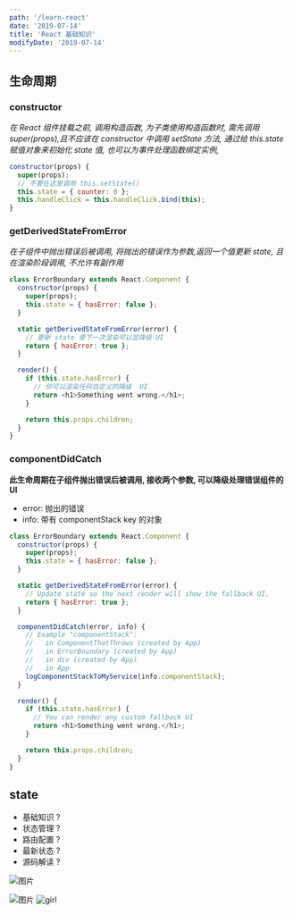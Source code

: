 ```yaml
---
path: '/learn-react'
date: '2019-07-14'
title: 'React 基础知识'
modifyDate: '2019-07-14'
---
```


## 生命周期

### constructor

_在 React 组件挂载之前, 调用构造函数, 为子类使用构造函数时, 需先调用 super(props),且不应该在 constructor 中调用 setState 方法, 通过给 this.state 赋值对象来初始化 state 值, 也可以为事件处理函数绑定实例,_

```js
constructor(props) {
  super(props);
  // 不要在这里调用 this.setState()
  this.state = { counter: 0 };
  this.handleClick = this.handleClick.bind(this);
}

```

### getDerivedStateFromError

_在子组件中抛出错误后被调用, 将抛出的错误作为参数,返回一个值更新 state, 且在渲染阶段调用, 不允许有副作用_

```js
class ErrorBoundary extends React.Component {
  constructor(props) {
    super(props);
    this.state = { hasError: false };
  }

  static getDerivedStateFromError(error) {
    // 更新 state 使下一次渲染可以显降级 UI
    return { hasError: true };
  }

  render() {
    if (this.state.hasError) {
      // 你可以渲染任何自定义的降级  UI
      return <h1>Something went wrong.</h1>;
    }

    return this.props.children;
  }
}
```

### componentDidCatch

**此生命周期在子组件抛出错误后被调用, 接收两个参数, 可以降级处理错误组件的 UI**

- error: 抛出的错误
- info: 带有 componentStack key 的对象

```js
class ErrorBoundary extends React.Component {
  constructor(props) {
    super(props);
    this.state = { hasError: false };
  }

  static getDerivedStateFromError(error) {
    // Update state so the next render will show the fallback UI.
    return { hasError: true };
  }

  componentDidCatch(error, info) {
    // Example "componentStack":
    //   in ComponentThatThrows (created by App)
    //   in ErrorBoundary (created by App)
    //   in div (created by App)
    //   in App
    logComponentStackToMyService(info.componentStack);
  }

  render() {
    if (this.state.hasError) {
      // You can render any custom fallback UI
      return <h1>Something went wrong.</h1>;
    }

    return this.props.children;
  }
}
```

## state

- 基础知识 ?
- 状态管理 ?
- 路由配置 ?
- 最新状态 ?
- 源码解读 ?

![图片](https://images.unsplash.com/photo-1494790108377-be9c29b29330?ixlib=rb-1.2.1&ixid=eyJhcHBfaWQiOjEyMDd9&auto=format&fit=crop&w=668&q=80)

![图片](https://images.unsplash.com/photo-1531536449196-f026e2317680?ixlib=rb-1.2.1&ixid=eyJhcHBfaWQiOjEyMDd9&auto=format&fit=crop&w=1575&q=80)
![girl](https://images.unsplash.com/photo-1433954558247-ba7696b9af19?ixlib=rb-1.2.1&ixid=eyJhcHBfaWQiOjEyMDd9&auto=format&fit=crop&w=668&q=80)

